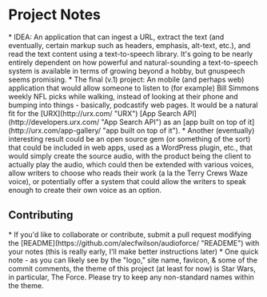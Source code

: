 <h1>Project Notes</h1>
* IDEA: An application that can ingest a URL, extract the text (and eventually, certain markup such as headers, emphasis, alt-text, etc.), and read the text content using a text-to-speech library. It's going to be nearly entirely dependent on how powerful and natural-sounding a text-to-speech system is available in terms of growing beyond a hobby, but gnuspeech seems promising.
* The final (v.1) project: An mobile (and perhaps web) application that would allow someone to listen to (for example) Bill Simmons weekly NFL picks while walking, instead of looking at their phone and bumping into things - basically, podcastify web pages. It would be a natural fit for the [URX](http://urx.com/ "URX") [App Search API](http://developers.urx.com/ "App Search API") as an [app built on top of it](http://urx.com/app-gallery/ "app built on top of it").
* Another (eventually) interesting result could be an open source gem (or something of the sort) that could be included in web apps, used as a WordPress plugin, etc., that would simply create the source audio, with the product being the client to actually play the audio, which could then be extended with various voices, allow writers to choose who reads their work (a la the Terry Crews Waze voice), or potentially offer a system that could allow the writers to speak enough to create their own voice as an option.
<h2>Contributing</h2>
* If you'd like to collaborate or contribute, submit a pull request modifying the [README](https://github.com/alecfwilson/audioforce/ "READEME") with your notes (this is really early, I'll make better instructions later)
* One quick note - as you can likely see by the "logo," site name, favicon, & some of the commit comments, the theme of this project (at least for now) is Star Wars, in particular, The Force. Please try to keep any non-standard names within the theme.
